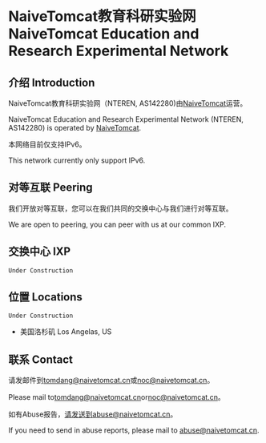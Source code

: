 # NaiveTomcat教育科研实验网 NaiveTomcat Education and Research Experimental Network

## 介绍 Introduction

NaiveTomcat教育科研实验网（NTEREN, AS142280)由[NaiveTomcat](https://blog.naivetomcat.cn/)运营。

NaiveTomcat Education and Research Experimental Network (NTEREN, AS142280) is operated by [NaiveTomcat](https://blog.naivetomcat.cn/).

本网络目前仅支持IPv6。

This network currently only support IPv6.

## 对等互联 Peering

我们开放对等互联，您可以在我们共同的交换中心与我们进行对等互联。

We are open to peering, you can peer with us at our common IXP.

## 交换中心 IXP

`Under Construction`

## 位置 Locations

`Under Construction`

- 美国洛杉矶 Los Angelas, US

## 联系 Contact

请发邮件到[tomdang@naivetomcat.cn](mailto:tomdang@naivetomcat.cn)或[noc@naivetomcat.cn](mailto:noc@naivetomcat.cn)。

Please mail to[tomdang@naivetomcat.cn](mailto:tomdang@naivetomcat.cn)or[noc@naivetomcat.cn](mailto:noc@naivetomcat.cn)。

如有Abuse报告，请发送到abuse@naivetomcat.cn。

If you need to send in abuse reports, please mail to abuse@naivetomcat.cn.
